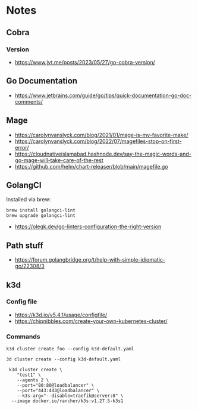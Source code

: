 # Notes

## Cobra

### Version

- https://www.jvt.me/posts/2023/05/27/go-cobra-version/

## Go Documentation

- https://www.jetbrains.com/guide/go/tips/quick-documentation-go-doc-comments/

## Mage

- https://carolynvanslyck.com/blog/2021/01/mage-is-my-favorite-make/
- https://carolynvanslyck.com/blog/2022/07/magefiles-stop-on-first-error/
- https://cloudnativeislamabad.hashnode.dev/say-the-magic-words-and-go-mage-will-take-care-of-the-rest
- https://github.com/helm/chart-releaser/blob/main/magefile.go

## GolangCI

Installed via brew:

```shell
brew install golangci-lint
brew upgrade golangci-lint
```

- https://olegk.dev/go-linters-configuration-the-right-version

## Path stuff

- https://forum.golangbridge.org/t/help-with-simple-idiomatic-go/22308/3

## k3d

### Config file

- https://k3d.io/v5.4.1/usage/configfile/
- https://chipnibbles.com/create-your-own-kubernetes-cluster/

### Commands

```shell
k3d cluster create foo --config k3d-default.yaml
```

```shell
3d cluster create --config k3d-default.yaml
```

```shell
 k3d cluster create \
    "test1" \
    --agents 2 \
    --port="80:80@loadbalancer" \
    --port="443:443@loadbalancer" \
    --k3s-arg="--disable=traefik@server:0" \
  --image docker.io/rancher/k3s:v1.27.5-k3s1
```
